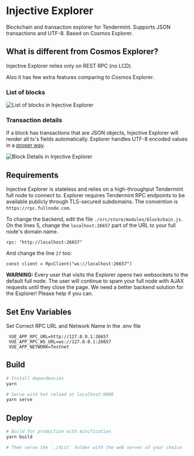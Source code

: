 # Injective Explorer

Blockchain and transaction explorer for Tendermint. Supports JSON transactions and UTF-8.
Based on Cosmos Explorer.

## What is different from Cosmos Explorer?

Injective Explorer relies only on REST RPC (no LCD).

Also it has few extra features comparing to Cosmos Explorer.

### List of blocks

![List of blocks in Injective Explorer](https://res.cloudinary.com/thedapper/image/upload/v1542225119/Screen_Shot_2018-11-14_at_9.51.18_PM.png)

### Transaction details

If a block has transactions that are JSON objects, Injective Explorer will render all tx's fields automatically. 
Explorer handles UTF-8 encoded values in a [proper way](https://developer.mozilla.org/en-US/docs/Web/API/WindowBase64/Base64_encoding_and_decoding).

![Block Details in Injective Explorer](https://res.cloudinary.com/thedapper/image/upload/v1542224916/Screen_Shot_2018-11-14_at_9.47.47_PM.png)

## Requirements

Injective Explorer is stateless and relies on a high-throughput Tendermint full node to connect to. 
Explorer requires Tendermint RPC endpoints to be available publicly through TLS-secured subdomains. 
The convention is `https://rpc.fullnode.com`.

To change the backend, edit the file `./src/store/modules/blockchain.js`. 
On the lines 5, change the `localhost:26657` part of the URL to your full node's domain name. 

```
rpc: "http://localhost:26657"
```

And change the line `27` too:

```
const client = RpcClient("ws://localhost:26657")
```

**WARNING:** Every user that visits the Explorer opens two websockets to the default full node. 
The user will continue to spam your full node with AJAX requests until they close the page. 
We need a better backend solution for the Explorer! Please help if you can.
## Set Env Variables
Set Correct RPC URL and Network Name in the .env file

```
 VUE_APP_RPC_URL=http://127.0.0.1:26657
 VUE_APP_RPC_WS_URL=ws://127.0.0.1:26657
 VUE_APP_NETWORK=Testnet
```

## Build

```sh
# Install dependencies
yarn

# Serve with hot reload at localhost:8080
yarn serve
```

## Deploy

```sh
# Build for production with minification
yarn build

# Then serve the `./dist` folder with the web server of your choice
```
